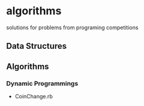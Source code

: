 # algorithms
solutions for problems from programing competitions

## Data Structures

## Algorithms

### Dynamic Programmings

- CoinChange.rb
